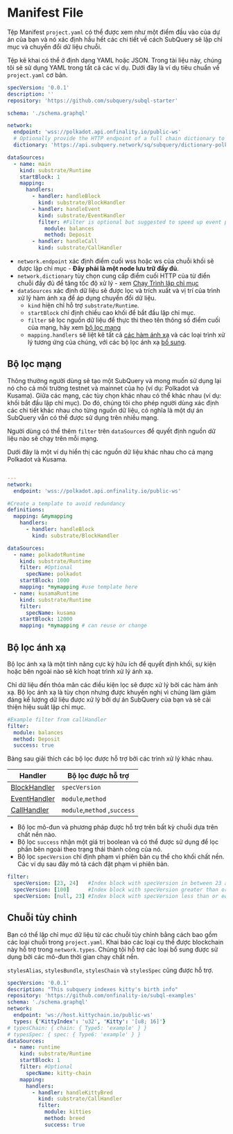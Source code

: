 # Manifest File

Tệp Manifest `project.yaml` có thể được xem như một điểm đầu vào của dự án của bạn và nó xác định hầu hết các chi tiết về cách SubQuery sẽ lập chỉ mục và chuyển đổi dữ liệu chuỗi.

Tệp kê khai có thể ở định dạng YAML hoặc JSON. Trong tài liệu này, chúng tôi sẽ sử dụng YAML trong tất cả các ví dụ. Dưới đây là ví dụ tiêu chuẩn về `project.yaml` cơ bản.

```yml
specVersion: '0.0.1'
description: ''
repository: 'https://github.com/subquery/subql-starter'

schema: './schema.graphql'

network:
  endpoint: 'wss://polkadot.api.onfinality.io/public-ws'
  # Optionally provide the HTTP endpoint of a full chain dictionary to speed up processing
  dictionary: 'https://api.subquery.network/sq/subquery/dictionary-polkadot'

dataSources:
  - name: main
    kind: substrate/Runtime
    startBlock: 1
    mapping:
      handlers:
        - handler: handleBlock
          kind: substrate/BlockHandler
        - handler: handleEvent
          kind: substrate/EventHandler
          filter: #Filter is optional but suggested to speed up event processing
            module: balances
            method: Deposit
        - handler: handleCall
          kind: substrate/CallHandler
```

- `network.endpoint` xác định điểm cuối wss hoặc ws của chuỗi khối sẽ được lập chỉ mục - **Đây phải là một node lưu trữ đầy đủ**.
- `network.dictionary` tùy chọn cung cấp điểm cuối HTTP của từ điển chuỗi đầy đủ để tăng tốc độ xử lý - xem [Chạy Trình lập chỉ mục](../run/run.md#using-a-dictionary)
- `dataSources` xác định dữ liệu sẽ được lọc và trích xuất và vị trí của trình xử lý hàm ánh xạ để áp dụng chuyển đổi dữ liệu.
  - `kind` hiện chỉ hỗ trợ `substrate/Runtime`.
  - `startBlock` chỉ định chiều cao khối để bắt đầu lập chỉ mục.
  - `filter` sẽ lọc nguồn dữ liệu để thực thi theo tên thông số điểm cuối của mạng, hãy xem [bộ lọc mạng](#network-filters)
  - `mapping.handlers` sẽ liệt kê tất cả [các hàm ánh xạ](./mapping.md) và các loại trình xử lý tương ứng của chúng, với các bộ lọc ánh xạ [ bổ sung](#mapping-filters).

## Bộ lọc mạng

Thông thường người dùng sẽ tạo một SubQuery và mong muốn sử dụng lại nó cho cả môi trường testnet và mainnet của họ (ví dụ: Polkadot và Kusama). Giữa các mạng, các tùy chọn khác nhau có thể khác nhau (ví dụ: khối bắt đầu lập chỉ mục). Do đó, chúng tôi cho phép người dùng xác định các chi tiết khác nhau cho từng nguồn dữ liệu, có nghĩa là một dự án SubQuery vẫn có thể được sử dụng trên nhiều mạng.

Người dùng có thể thêm `filter` trên `dataSources` để quyết định nguồn dữ liệu nào sẽ chạy trên mỗi mạng.

Dưới đây là một ví dụ hiển thị các nguồn dữ liệu khác nhau cho cả mạng Polkadot và Kusama.

```yaml

---
network:
  endpoint: 'wss://polkadot.api.onfinality.io/public-ws'

#Create a template to avoid redundancy
definitions:
  mapping: &mymapping
    handlers:
      - handler: handleBlock
        kind: substrate/BlockHandler

dataSources:
  - name: polkadotRuntime
    kind: substrate/Runtime
    filter: #Optional
      specName: polkadot
    startBlock: 1000
    mapping: *mymapping #use template here
  - name: kusamaRuntime
    kind: substrate/Runtime
    filter:
      specName: kusama
    startBlock: 12000
    mapping: *mymapping # can reuse or change
```

## Bộ lọc ánh xạ

Bộ lọc ánh xạ là một tính năng cực kỳ hữu ích để quyết định khối, sự kiện hoặc bên ngoài nào sẽ kích hoạt trình xử lý ánh xạ.

Chỉ dữ liệu đến thỏa mãn các điều kiện lọc sẽ được xử lý bởi các hàm ánh xạ. Bộ lọc ánh xạ là tùy chọn nhưng được khuyến nghị vì chúng làm giảm đáng kể lượng dữ liệu được xử lý bởi dự án SubQuery của bạn và sẽ cải thiện hiệu suất lập chỉ mục.

```yaml
#Example filter from callHandler
filter:
  module: balances
  method: Deposit
  success: true
```

Bảng sau giải thích các bộ lọc được hỗ trợ bởi các trình xử lý khác nhau.

| Handler                                    | Bộ lọc được hỗ trợ           |
| ------------------------------------------ | ---------------------------- |
| [BlockHandler](./mapping.md#block-handler) | `specVersion`                |
| [EventHandler](./mapping.md#event-handler) | `module`,`method`            |
| [CallHandler](./mapping.md#call-handler)   | `module`,`method` ,`success` |

- Bộ lọc mô-đun và phương pháp được hỗ trợ trên bất kỳ chuỗi dựa trên chất nền nào.
- Bộ lọc `success` nhận một giá trị boolean và có thể được sử dụng để lọc phần bên ngoài theo trạng thái thành công của nó.
- Bộ lọc `specVersion` chỉ định phạm vi phiên bản cụ thể cho khối chất nền. Các ví dụ sau đây mô tả cách đặt phạm vi phiên bản.

```yaml
filter:
  specVersion: [23, 24]   #Index block with specVersion in between 23 and 24 (inclusive).
  specVersion: [100]      #Index block with specVersion greater than or equal 100.
  specVersion: [null, 23] #Index block with specVersion less than or equal 23.
```

## Chuỗi tùy chỉnh

Bạn có thể lập chỉ mục dữ liệu từ các chuỗi tùy chỉnh bằng cách bao gồm các loại chuỗi trong `project.yaml`. Khai báo các loại cụ thể được blockchain này hỗ trợ trong `network.types`. Chúng tôi hỗ trợ các loại bổ sung được sử dụng bởi các mô-đun thời gian chạy chất nền.

`stylesAlias`, `stylesBundle`, `stylesChain` và `stylesSpec` cũng được hỗ trợ.

```yml
specVersion: '0.0.1'
description: "This subquery indexes kitty's birth info"
repository: 'https://github.com/onfinality-io/subql-examples'
schema: './schema.graphql'
network:
  endpoint: 'ws://host.kittychain.io/public-ws'
  types: {'KittyIndex': 'u32', 'Kitty': '[u8; 16]'}
# typesChain: { chain: { Type5: 'example' } }
# typesSpec: { spec: { Type6: 'example' } }
dataSources:
  - name: runtime
    kind: substrate/Runtime
    startBlock: 1
    filter: #Optional
      specName: kitty-chain
    mapping:
      handlers:
        - handler: handleKittyBred
          kind: substrate/CallHandler
          filter:
            module: kitties
            method: breed
            success: true
```
